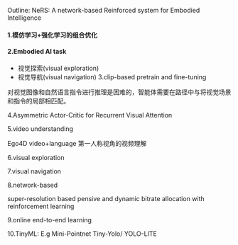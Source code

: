 Outline:
NeRS: A network-based Reinforced system for Embodied Intelligence
#### 1.模仿学习+强化学习的组合优化

#### 2.Embodied AI task

- 视觉探索(visual exploration)
- 视觉导航(visual navigation)
3.clip-based pretrain and fine-tuning

对视觉图像和自然语言指令进行推理是困难的，智能体需要在路径中与将视觉场景和指令的局部相匹配。

4.Asymmetric Actor-Critic for Recurrent Visual Attention

5.video understanding

Ego4D video+language
第一人称视角的视频理解

6.visual exploration

7.visual navigation

8.network-based

super-resolution based pensive and dynamic bitrate allocation with reinforcement learning

9.online end-to-end learning

10.TinyML:
E.g
Mini-Pointnet
Tiny-Yolo/ YOLO-LITE



